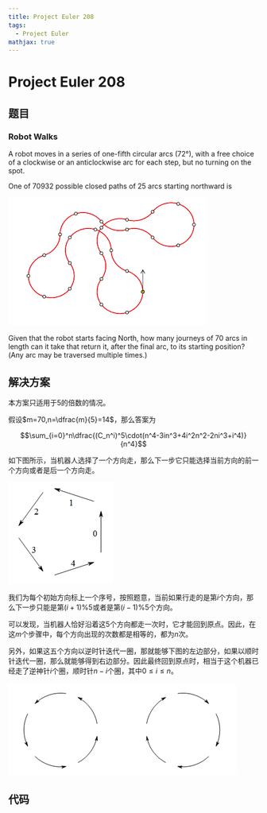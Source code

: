 ```yaml
---
title: Project Euler 208
tags:
  - Project Euler
mathjax: true
---
```

<escape><!-- more --></escape>
    

# Project Euler 208
## 题目
### Robot Walks

A robot moves in a series of one-fifth circular arcs ($72°$), with a free choice of a clockwise or an anticlockwise arc for each step, but no turning on the spot.

One of $70932$ possible closed paths of $25$ arcs starting northward is

![](../images/p208_robotwalk.gif)

Given that the robot starts facing North, how many journeys of $70$ arcs in length can it take that return it, after the final arc, to its starting position?(Any arc may be traversed multiple times.) 


## 解决方案

本方案只适用于$5$的倍数的情况。

假设$m=70,n=\dfrac{m}{5}=14$，那么答案为

$$\sum_{i=0}^n\dfrac{(C_n^i)^5\cdot(n^4-3in^3+4i^2n^2-2ni^3+i^4)}{n^4}$$

如下图所示，当机器人选择了一个方向走，那么下一步它只能选择当前方向的前一个方向或者是后一个方向走。

![](../images/p208-1.png)

我们为每个初始方向标上一个序号，按照题意，当前如果行走的是第$i$个方向，那么下一步只能是第$(i+1)\% 5$或者是第$(i-1)\%5$个方向。

可以发现，当机器人恰好沿着这$5$个方向都走一次时，它才能回到原点。因此，在这$m$个步骤中，每个方向出现的次数都是相等的，都为$n$次。

另外，如果这五个方向以逆时针迭代一圈，那就能够下图的左边部分，如果以顺时针迭代一圈，那么就能够得到右边部分。因此最终回到原点时，相当于这个机器已经走了逆神针$i$个圈，顺时针$n-i$个圈，其中$0\le i\le n$。

![](../images/p208-2.png)

## 代码


